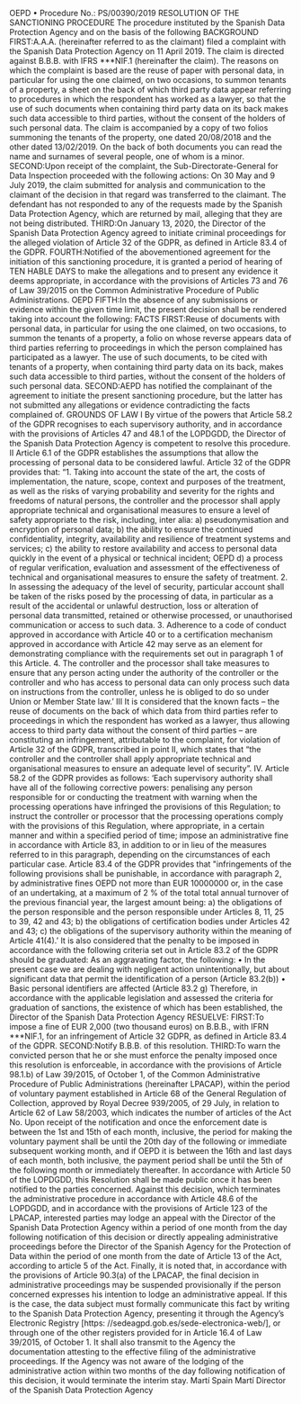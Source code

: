OEPD
• Procedure No.: PS/00390/2019
RESOLUTION OF THE SANCTIONING PROCEDURE
The procedure instituted by the Spanish Data Protection Agency and on the basis of the following
BACKGROUND
FIRST:A.A.A. (hereinafter referred to as the claimant) filed a complaint with the Spanish Data Protection Agency on 11 April 2019. The claim is directed against B.B.B. with IFRS \*\*\*NIF.1 (hereinafter the claim).
The reasons on which the complaint is based are the reuse of paper with personal data, in particular for using the one claimed, on two occasions, to summon tenants of a property, a sheet on the back of which third party data appear referring to procedures in which the respondent has worked as a lawyer, so that the use of such documents when containing third party data on its back makes such data accessible to third parties, without the consent of the holders of such personal data.
The claim is accompanied by a copy of two folios summoning the tenants of the property, one dated 20/08/2018 and the other dated 13/02/2019.
On the back of both documents you can read the name and surnames of several people, one of whom is a minor.
SECOND:Upon receipt of the complaint, the Sub-Directorate-General for Data Inspection proceeded with the following actions:
On 30 May and 9 July 2019, the claim submitted for analysis and communication to the claimant of the decision in that regard was transferred to the claimant.
The defendant has not responded to any of the requests made by the Spanish Data Protection Agency, which are returned by mail, alleging that they are not being distributed.
THIRD:On January 13, 2020, the Director of the Spanish Data Protection Agency agreed to initiate criminal proceedings for the alleged violation of Article 32 of the GDPR, as defined in Article 83.4 of the GDPR.
FOURTH:Notified of the abovementioned agreement for the initiation of this sanctioning procedure, it is granted a period of hearing of TEN HABLE DAYS to make the allegations and to present any evidence it deems appropriate, in accordance with the provisions of Articles 73 and 76 of Law 39/2015 on the Common Administrative Procedure of Public Administrations. 
OEPD
 FIFTH:In the absence of any submissions or evidence within the given time limit, the present decision shall be rendered taking into account the following:
FACTS
FIRST:Reuse of documents with personal data, in particular for using the one claimed, on two occasions, to summon the tenants of a property, a folio on whose reverse appears data of third parties referring to proceedings in which the person complained has participated as a lawyer.
The use of such documents, to be cited with tenants of a property, when containing third party data on its back, makes such data accessible to third parties, without the consent of the holders of such personal data.
SECOND:AEPD has notified the complainant of the agreement to initiate the present sanctioning procedure, but the latter has not submitted any allegations or evidence contradicting the facts complained of.
GROUNDS OF LAW
I
By virtue of the powers that Article 58.2 of the GDPR recognises to each supervisory authority, and in accordance with the provisions of Articles 47 and 48.1 of the LOPDGDD, the Director of the Spanish Data Protection Agency is competent to resolve this procedure.
II
Article 6.1 of the GDPR establishes the assumptions that allow the processing of personal data to be considered lawful.
Article 32 of the GDPR provides that:
“1. Taking into account the state of the art, the costs of implementation, the nature, scope, context and purposes of the treatment, as well as the risks of varying probability and severity for the rights and freedoms of natural persons, the controller and the processor shall apply appropriate technical and organisational measures to ensure a level of safety appropriate to the risk, including, inter alia:
a)	pseudonymisation and encryption of personal data;
b)	the ability to ensure the continued confidentiality, integrity, availability and resilience of treatment systems and services;
c)	the ability to restore availability and access to personal data quickly in the event of a physical or technical incident; 
OEPD
d)	a process of regular verification, evaluation and assessment of the effectiveness of technical and organisational measures to ensure the safety of treatment.
2.	In assessing the adequacy of the level of security, particular account shall be taken of the risks posed by the processing of data, in particular as a result of the accidental or unlawful destruction, loss or alteration of personal data transmitted, retained or otherwise processed, or unauthorised communication or access to such data.
3.	Adherence to a code of conduct approved in accordance with Article 40 or to a certification mechanism approved in accordance with Article 42 may serve as an element for demonstrating compliance with the requirements set out in paragraph 1 of this Article.
4.	The controller and the processor shall take measures to ensure that any person acting under the authority of the controller or the controller and who has access to personal data can only process such data on instructions from the controller, unless he is obliged to do so under Union or Member State law.’
III
It is considered that the known facts – the reuse of documents on the back of which data from third parties refer to proceedings in which the respondent has worked as a lawyer, thus allowing access to third party data without the consent of third parties – are constituting an infringement, attributable to the complaint, for violation of Article 32 of the GDPR, transcribed in point II, which states that “the controller and the controller shall apply appropriate technical and organisational measures to ensure an adequate level of security”.
IV.
Article 58.2 of the GDPR provides as follows: ‘Each supervisory authority shall have all of the following corrective powers:
penalising any person responsible for or conducting the treatment with warning when the processing operations have infringed the provisions of this Regulation;
to instruct the controller or processor that the processing operations comply with the provisions of this Regulation, where appropriate, in a certain manner and within a specified period of time;
impose an administrative fine in accordance with Article 83, in addition to or in lieu of the measures referred to in this paragraph, depending on the circumstances of each particular case.
Article 83.4 of the GDPR provides that "infringements of  the following provisions shall be punishable, in accordance with paragraph 2, by administrative fines 
OEPD
not more than EUR 10000000 or, in the case of an undertaking, at a maximum of 2 % of the total total annual turnover of the previous financial year, the largest amount being:
a)	the obligations of the person responsible and the person responsible under Articles 8, 11,
25 to 39, 42 and 43;
b)	the obligations of certification bodies under Articles 42 and
43;
c)	the obligations of the supervisory authority within the meaning of Article 41(4).’
It is also considered that the penalty to be imposed in accordance with the following criteria set out in Article 83.2 of the GDPR should be graduated:
As an aggravating factor, the following:
•	In the present case we are dealing with negligent action unintentionally, but about significant data that permit the identification of a person (Article 83.2(b))
•	Basic personal identifiers are affected (Article 83.2 g)
Therefore, in accordance with the applicable legislation and assessed the criteria for graduation of sanctions, the existence of which has been established,
the Director of the Spanish Data Protection Agency RESUELVE:
FIRST:To impose a fine of EUR 2,000 (two thousand euros) on B.B.B., with IFRN \*\*\*NIF.1, for an infringement of  Article 32 GDPR, as defined in Article 83.4 of the GDPR.
SECOND:Notify B.B.B. of this resolution.
THIRD:To warn the convicted person that he or she must enforce the penalty imposed once this resolution is enforceable, in accordance with the provisions of Article 98.1.b) of Law 39/2015, of October 1, of the Common Administrative Procedure of Public Administrations (hereinafter LPACAP), within the period of voluntary payment established in Article 68 of the General Regulation of Collection, approved by Royal Decree 939/2005, of 29 July, in relation to Article 62 of Law 58/2003, which indicates the number of articles of the Act No.
Upon receipt of the notification and once the enforcement date is between the 1st and 15th of each month, inclusive, the period for making the voluntary payment shall be until the 20th day of the following or immediate subsequent working month, and if 
OEPD
it is between the 16th and last days of each month, both inclusive, the payment period shall be until the 5th of the following month or immediately thereafter.
In accordance with Article 50 of the LOPDGDD, this Resolution shall be made public once it has been notified to the parties concerned.
Against this decision, which terminates the administrative procedure in accordance with Article 48.6 of the LOPDGDD, and in accordance with the provisions of Article 123 of the LPACAP, interested parties may lodge an appeal with the Director of the Spanish Data Protection Agency within a period of one month from the day following notification of this decision or directly appealing administrative proceedings before the Director of the Spanish Agency for the Protection of Data within the period of one month from the date of Article 13 of the Act, according to article 5 of the Act.
Finally, it is noted that, in accordance with the provisions of Article 90.3(a) of the LPACAP, the final decision in administrative proceedings may be suspended provisionally if the person concerned expresses his intention to lodge an administrative appeal. If this is the case, the data subject must formally communicate this fact by writing to the Spanish Data Protection Agency, presenting it through the Agency’s Electronic Registry \[https: //sedeagpd.gob.es/sede-electronica-web/\], or through one of the other registers provided for in Article 16.4 of Law 39/2015, of October 1. It shall also transmit to the Agency the documentation attesting to the effective filing of the administrative proceedings. If the Agency was not aware of the lodging of the administrative action within two months of the day following notification of this decision, it would terminate the interim stay.
Martí Spain Martí
Director of the Spanish Data Protection Agency
